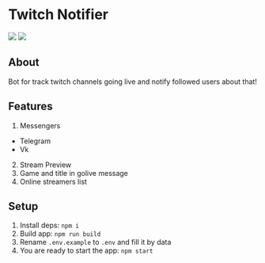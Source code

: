# Twitch Notifier
![](https://img.shields.io/github/workflow/status/satont/twitch-notifier/Docker%20Image%20CI%20-%20latest?style=for-the-badge) ![](https://img.shields.io/david/satont/twitch-notifier?style=for-the-badge)

## About
Bot for track twitch channels going live and notify followed users about that!

## Features

1. Messengers
  + Telegram
  + Vk
2. Stream Preview
3. Game and title in golive message
4. Online streamers list

## Setup

1. Install deps: `npm i`
2. Build app: `npm run build`
3. Rename `.env.example` to `.env` and fill it by data
4. You are ready to start the app: `npm start`
